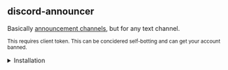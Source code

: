 ## discord-announcer

Basically [announcement channels](https://support.discord.com/hc/articles/360032008192-), but for any text channel.

<sub>This requires client token. This can be concidered self-botting and can get your account banned.</sub>

<details>
  <summary>Installation</summary>
  
- `git clone https://github.com/c10udburst-discord/discord-announcer.git`
- create `config.json` (you can look at `config.example.json` look into [config.example.json](https://github.com/c10udburst-discord/discord-announcer/blob/master/config.example.json) to see how it should look)
- optionally set up [venv](https://docs.python.org/3/library/venv.html)
- install requirements, by running `python3 -m pip install -r requirements.txt`
- run `main.py`

</details>
